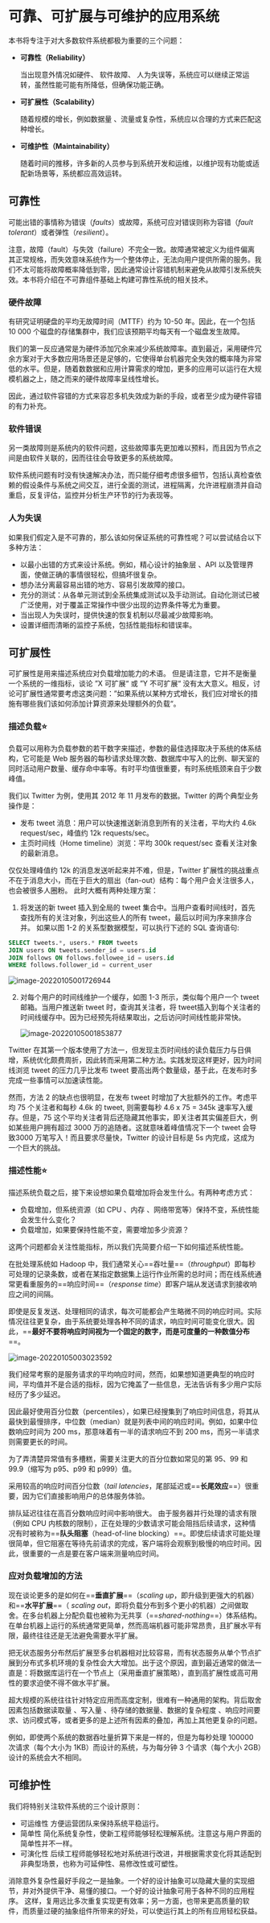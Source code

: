 # 可靠、可扩展与可维护的应用系统

 本书将专注于对大多数软件系统都极为重要的三个问题：

* **可靠性（Reliability）**
  
  当出现意外情况如硬件、 软件故障、 人为失误等，系统应可以继续正常运转，虽然性能可能有所降低，但确保功能正确。 
  
* **可扩展性（Scalability）**
  
  随着规模的增长，例如数据量 、流量或复杂性，系统应以合理的方式来匹配这种增长。
  
* **可维护性（Maintainability）**

  随着时间的推移，许多新的人员参与到系统开发和运维，以维护现有功能或适配新场景等，系统都应高效运转。

## 可靠性

可能出错的事情称为错误（*faults*）或故障，系统可应对错误则称为容错（*fault tolerant*）或者弹性（*resilient*）。

注意，故障（fault）与失效（failure）不完全一致。故障通常被定义为组件偏离其正常规格，而失效意味系统作为一个整体停止，无法向用户提供所需的服务。我们不太可能将故障概率降低到零，因此通常设计容错机制来避免从故障引发系统失效。本书将介绍在不可靠组件基础上构建可靠性系统的相关技术。

### 硬件故障

有研究证明硬盘的平均无故障时间（MTTF）约为 10-50 年。因此，在一个包括 10 000 个磁盘的存储集群中，我们应该预期平均每天有一个磁盘发生故障。

我们的第一反应通常是为硬件添加冗余来减少系统故障率。直到最近，采用硬件冗余方案对于大多数应用场景还是足够的，它使得单台机器完全失效的概率降为非常低的水平。但是，随着数数据和应用计算需求的增加，更多的应用可以运行在大规模机器之上，随之而来的硬件故障率呈线性增长。

因此，通过软件容错的方式来容忍多机失效成为新的手段，或者至少成为硬件容错的有力补充。 

### 软件错误

另一类故障则是系统内的软件问题，这些故障事先更加难以预料，而且因为节点之间是由软件关联的，因而往往会导致更多的系统故障。

软件系统问题有时没有快速解决办法，而只能仔细考虑很多细节，包括认真检查依赖的假设条件与系统之间交互，进行全面的测试，进程隔离，允许进程崩溃并自动重启，反复评估，监控并分析生产环节的行为表现等。 

### 人为失误

如果我们假定入是不可靠的，那么该如何保证系统的可靠性呢？可以尝试结合以下多种方法：

* 以最小出错的方式来设计系统。例如，精心设计的抽象层 、API 以及管理界面，使做正确的事情很轻松，但搞坏很复杂。
* 想办法分离最容易出错的地方、容易引发故障的接口。
* 充分的测试：从各单元测试到全系统集成测试以及手动测试。自动化测试已被广泛使用，对于覆盖正常操作中很少出现的边界条件等尤为重要。
* 当出现人为失误时，提供快速的恢复机制以尽最减少故障影响。
* 设置详细而清晰的监控子系统，包括性能指标和错误率。

## 可扩展性

可扩展性是用来描述系统应对负载增加能力的术语。 但是请注意，它并不是衡量一个系统的一维指标，谈论 ”X 可扩展“ 或 ”Y 不可扩展“ 没有太大意义。相反，讨论可扩展性通常要考虑这类问题：”如果系统以某种方式增长，我们应对增长的措施有哪些我们该如何添加计算资源来处理额外的负载“。

### 描述负载⭐

负载可以用称为负载参数的若干数字来描述，参数的最佳选择取决于系统的体系结构，它可能是 Web 服务器的每秒请求处理次数、数据库中写入的比例、聊天室的同时活动用户数量、缓存命中率等。有时平均值很重要，有时系统瓶颈来自于少数峰值。

我们以 Twitter 为例，使用其 2012 年 11 月发布的数据。Twitter 的两个典型业务操作是：

* 发布 tweet 消息：用户可以快速推送新消息到所有的关注者，平均大约 4.6k request/sec，峰值约 12k requests/sec。
* 主页时间线（Home timeline）浏览：平均 300k request/sec 查看关注对象的最新消息。

仅仅处理峰值约 12k 的消息发送听起来并不难，但是，Twitter 扩展性的挑战重点不在于消息大小，而在于巨大的扇出（fan-out）结构：每个用户会关注很多人， 也会被很多人圈粉。 此时大概有两种处理方案：

1. 将发送的新 tweet 插入到全局的 tweet 集合中。当用户查看时间线时，首先查找所有的关注对象，列出这些人的所有 tweet，最后以时间为序来排序合并。 如果以图 1-2 的关系型数据模型，可以执行下述的 SQL 查询语句:

```sql
SELECT tweets.*, users.* FROM tweets
JOIN users ON tweets.sender_id = users.id
JOIN follows ON follows.followee_id = users.id
WHERE follows.follower_id = current_user
```

![image-20220105001726944](https://littleneko.oss-cn-beijing.aliyuncs.com/img/image-20220105001726944.png)

2. 对每个用户的时间线维护一个缓存，如图 1-3 所示，类似每个用户一个 tweet 邮箱。当用户推送新 tweet 时，查询其关注者，将 tweet插入到每个关注者的时间线缓存中。因为已经预先将结果取出，之后访问时间线性能非常快。

   ![image-20220105001853877](https://littleneko.oss-cn-beijing.aliyuncs.com/img/image-20220105001853877.png)

Twitter 在其第一个版本使用了方法一，但发现主页时间线的读负载压力与日俱增，系统优化颇费周折，因此转而采用第二种方法。实践发现这样更好，因为时间线浏览 tweet 的压力几乎比发布 tweet 要高出两个数量级，基于此，在发布时多完成一些事情可以加速读性能。

然而，方法 2 的缺点也很明显，在发布 tweet 时增加了大批额外的工作。考虑平均 75 个关注者和每秒 4.6k 的 tweet, 则需要每秒 4.6 x 75 = 345k 速率写入缓存。但是，75 这个平均关注者背后还隐藏其他事实，即关注者其实偏差巨大，例如某些用户拥有超过 3000 万的追随者。这就意味着峰值情况下一个 tweet 会导致3000 万笔写入！而且要求尽量快，Twitter 的设计目标是 5s 内完成，这成为一个巨大的挑战。

### 描述性能⭐

描述系统负载之后，接下来设想如果负载增加将会发生什么。有两种考虑方式：

* 负载增加，但系统资源（如 CPU 、内存 、网络带宽等）保持不变，系统性能会发生什么变化？
* 负载增加，如果要保持性能不变，需要增加多少资源？

这两个问题都会关注性能指标，所以我们先简要介绍一下如何描述系统性能。

在批处理系统如 Hadoop 中，我们通常关心==吞吐量==（*throughput*）即每秒可处理的记录条数，或者在某指定数据集上运行作业所需的总时间；而在线系统通常更看重服务的==响应时间==（*response time*）即客户端从发送请求到接收响应之间的间隔。

即使是反复发送、处理相同的请求，每次可能都会产生略微不同的响应时间。实际情况往往更复杂，由于系统要处理各种不同的请求，响应时间可能变化很大。因此，==**最好不要将响应时间视为一个固定的数字，而是可度量的一种数值分布**==。

![image-20220105003023592](https://littleneko.oss-cn-beijing.aliyuncs.com/img/image-20220105003023592.png)

我们经常考察的是服务请求的平均响应时间，然而，如果想知道更典型的响应时间，平均值并不是合适的指标，因为它掩盖了一些信息，无法告诉有多少用户实际经历了多少延迟。

因此最好使用百分位数（percentiles），如果已经搜集到了响应时间信息，将其从最快到最慢排序，中位数（median）就是列表中间的响应时间。例如，如果中位数响应时间为 200 ms，那意味着有一半的请求响应不到 200 ms，而另一半请求则需要更长的时间。

为了弄清楚异常值有多槽糕，需要关注更大的百分位数如常见的第 95、99 和 99.9（缩写为 p95、p99 和 p999）值。 

采用较高的响应时间百分位数（*tail latencies*，尾部延迟或==**长尾效应**==）很重要，因为它们直接影响用户的总体服务体验。

排队延迟往往在高百分数响应时间中影响很大。 由于服务器并行处理的请求有限（例如 CPU 内核数的限制），正在处理的少数请求可能会阻挡后续请求，这种情况有时被称为==**队头阻塞**（head-of-line blocking）==。即使后续请求可能处理很简单，但它阻塞在等待先前请求的完成，客户端将会观察到极慢的响应时间。因此，很重要的一点是要在客户端来测量响应时间。

### 应对负载增加的方法

现在谈论更多的是如何在==**垂直扩展**==（*scaling up*，即升级到更强大的机器）和==**水平扩展**==（ *scaling out*，即将负载分布到多个更小的机器）之间做取舍。在多台机器上分配负载也被称为无共享（==*shared-nothing*==）体系结构。在单台机器上运行的系统通常更简单，然而高端机器可能非常昂贵，且扩展水平有限，最终往往还是无法避免需要水平扩展。 

把无状态服务分布然后扩展至多台机器相对比较容易，而有状态服务从单个节点扩展到分布式多机环境的复杂性会大大增加。出于这个原因，直到最近通常的做法一直是：将数据库运行在一个节点上（采用垂直扩展策略），直到高扩展性或高可用性的要求迫使不得不做水平扩展。

超大规模的系统往往针对特定应用而高度定制，很难有一种通用的架构。背后取舍因素包括数据读取量 、写入量 、待存储的数据量、数据的复杂程度 、响应时间要求、访问模式等，或者更多的是上述所有因素的叠加，再加上其他更复杂的问题。

例如，即使两个系统的数据吞吐量折算下来是一样的，但是为每秒处理 100000 次请求（每个大小为 1KB）而设计的系统，与为每分钟 3 个请求（每个大小 2GB）设计的系统会大不相同。

## 可维护性

我们将特别关注软件系统的三个设计原则：

* 可运维性
  方便运营团队来保持系统平稳运行。
* 简单性
  简化系统复杂性，使新工程师能够轻松理解系统。注意这与用户界面的简单性并不一样。
* 可演化性
  后续工程师能够轻松地对系统进行改进，并根据需求变化将其适配到非典型场景，也称为可延伸性、易修改性或可塑性。

消除意外复杂性最好手段之一是抽象。一个好的设计抽象可以隐藏大量的实现细节，并对外提供干净、易懂的接口。一个好的设计抽象可用于各种不同的应用程序。 这样，复用远比多次重复实现更有效率；另一方面，也带来更高质量的软件，而质量过硬的抽象组件所带来的好处，可以使运行其上的所有应用轻松获益。
